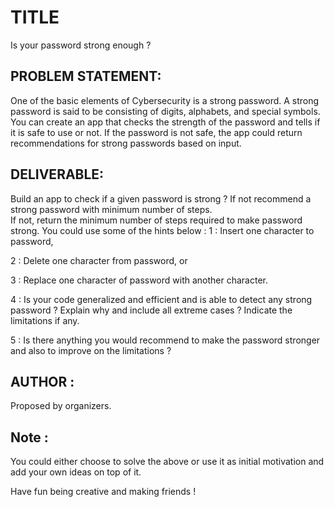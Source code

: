 # TITLE
Is your password strong enough ? 

## PROBLEM STATEMENT: 
One of the basic elements of Cybersecurity is a strong password. A strong password is said to be consisting of digits, alphabets, and special symbols. You can create an app that checks the strength of the password and tells if it is safe to use or not. If the password is not safe, the app could return recommendations for strong passwords based on input. 

## DELIVERABLE: 
Build an app to check if a given password is strong ? If not recommend a strong password with minimum number of steps.  
If not, return the minimum number of steps required to make password strong. You could use some of the hints below : 
 1 : Insert one character to password,

 2 : Delete one character from password, or

 3 : Replace one character of password with another character. 

 4 : Is your code generalized and efficient and is able to detect any strong password ? Explain why and include all extreme cases ? Indicate the limitations if any. 

 5 : Is there anything you would recommend to make the password stronger and also to improve on the limitations ? 

## AUTHOR : 
Proposed by organizers. 

## Note : 
You could either choose to solve the above or use it as initial motivation and add your own ideas on top of it. 

Have fun being creative and making friends ! 
